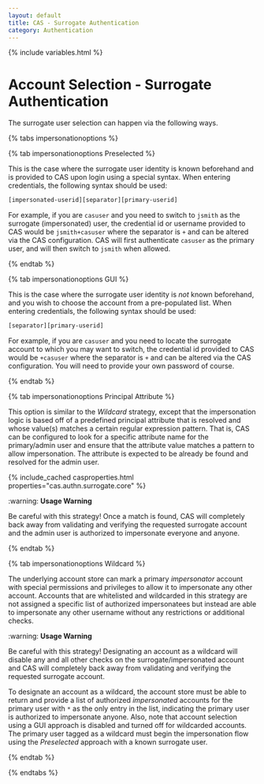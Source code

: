 ```yaml
---
layout: default
title: CAS - Surrogate Authentication
category: Authentication
---
```

{% include variables.html %}

# Account Selection - Surrogate Authentication

The surrogate user selection can happen via the following ways.

{% tabs impersonationoptions %}

{% tab impersonationoptions <i class="fa fa-filter px-1"></i> Preselected %}

This is the case where the surrogate user identity is known
beforehand and is provided to CAS upon login using a special syntax.
When entering credentials, the following syntax should be used:

```bash
[impersonated-userid][separator][primary-userid]
```

For example, if you are `casuser` and you need to switch to `jsmith` as the
surrogate (impersonated) user, the credential id or username provided to CAS would be `jsmith+casuser` where
the separator is `+` and can be altered via the CAS configuration. CAS will first authenticate `casuser` as the
primary user, and will then switch to `jsmith` when allowed.

{% endtab %}

{% tab impersonationoptions <i class="fa fa-masks-theater px-1"></i> GUI %}

This is the case where the surrogate user identity is *not* known
beforehand, and you wish to choose the account from a pre-populated
list. When entering credentials, the following syntax should be used:

```bash
[separator][primary-userid]
```

For example, if you are `casuser` and you need to locate the surrogate account to which
you may want to switch, the credential id provided to CAS would be `+casuser` where
the separator is `+` and can be altered via the CAS configuration. You
will need to provide your own password of course.

{% endtab %}

{% tab impersonationoptions <i class="fa fa-person px-1"></i>Principal Attribute %}

This option is similar to the *Wildcard* strategy, except that the impersonation logic is based off of a predefined principal attribute
that is resolved and whose value(s) matches a certain regular expression pattern. That is, CAS can be configured to look for a specific attribute
name for the primary/admin user and ensure that the attribute value matches a pattern to allow impersonation. The attribute is expected 
to be already be found and resolved for the admin user.

{% include_cached casproperties.html properties="cas.authn.surrogate.core" %}

<div class="alert alert-warning">:warning: <strong>Usage Warning</strong>
<p>Be careful with this strategy! Once a match is found, CAS will completely back away from validating and verifying
the requested surrogate account and the admin user is authorized to impersonate everyone and anyone.</p></div>

{% endtab %}

{% tab impersonationoptions <i class="fa fa-sun px-1"></i> Wildcard %}

The underlying account store can mark a primary *impersonator* account with special permissions
and privileges to allow it to impersonate any other account. Accounts that are whitelisted and wildcarded
in this strategy are not assigned a specific list of authorized impersonatees but instead are able to impersonate
any other username without any restrictions or additional checks.

<div class="alert alert-warning">:warning: <strong>Usage Warning</strong>
<p>Be careful with this strategy! Designating an account as a wildcard will disable any and all other checks
on the surrogate/impersonated account and CAS will completely back away from validating and verifying
the requested surrogate account.</p></div>

To designate an account as a wildcard, the account store must be able to return and provide a list of
authorized *impersonated* accounts for the primary user with `*` as the only entry in the list, indicating the primary
user is authorized to impersonate anyone. Also, note that account selection using a GUI approach is
disabled and turned off for wildcarded accounts. The primary user tagged as a wildcard must begin the impersonation
flow using the *Preselected* approach with a known surrogate user.

{% endtab %}

{% endtabs %}

